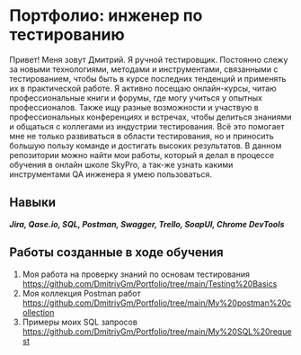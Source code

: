 # Портфолио: инженер по тестированию
Привет! Меня зовут Дмитрий. Я ручной тестировщик. Постоянно слежу за новыми технологиями, методами и инструментами, связанными с тестированием, чтобы быть в курсе последних тенденций и применять их в практической работе. Я активно посещаю онлайн-курсы, читаю профессиональные книги и форумы, где могу учиться у опытных профессионалов. Также ищу разные возможности и участвую в профессиональных конференциях и встречах, чтобы делиться знаниями и общаться с коллегами из индустрии тестирования. Всё это помогает мне не только развиваться в области тестирования, но и приносить большую пользу команде и достигать высоких результатов.
В данном репозитории можно найти мои работы, который я делал в процессе обучения в онлайн школе SkyPro, а так-же узнать какими инструментами QA инженера я умею пользоваться.
## Навыки
***Jira, Qase.io, SQL, Postman, Swagger,
Trello, SoapUI, Chrome DevTools***
## Работы созданные в ходе обучения
1. Моя работа на проверку знаний по основам тестирования https://github.com/DmitriyGm/Portfolio/tree/main/Testing%20Basics
2. Моя коллекция Postman работ https://github.com/DmitriyGm/Portfolio/tree/main/My%20postman%20collection
3. Примеры моих SQL запросов https://github.com/DmitriyGm/Portfolio/tree/main/My%20SQL%20request
